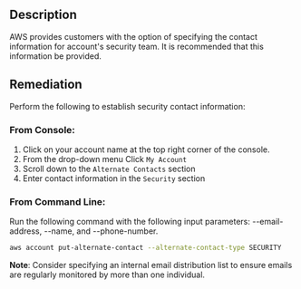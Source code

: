 ## Description

AWS provides customers with the option of specifying the contact information for account's security team. It is recommended that this information be provided.

## Remediation

Perform the following to establish security contact information:

### From Console:

1. Click on your account name at the top right corner of the console. 
2. From the drop-down menu Click `My Account`
3. Scroll down to the `Alternate Contacts` section
4. Enter contact information in the `Security` section

### From Command Line:

Run the following command with the following input parameters: --email-address, --name, and --phone-number.

```bash
aws account put-alternate-contact --alternate-contact-type SECURITY
```

**Note**: Consider specifying an internal email distribution list to ensure emails are regularly monitored by more than one individual.